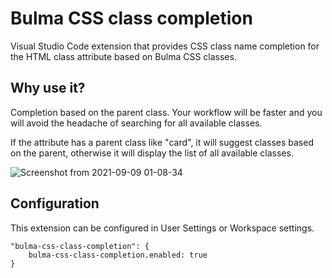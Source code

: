 # Bulma CSS class completion
Visual Studio Code extension that provides CSS class name completion for the HTML class attribute based on Bulma CSS classes.

## Why use it?
Completion based on the parent class. Your workflow will be faster and you will avoid the headache of searching for all available classes.

If the attribute has a parent class like "card", it will suggest classes based on the parent, otherwise it will display the list of all available classes.

![Screenshot from 2021-09-09 01-08-34](https://user-images.githubusercontent.com/63687573/132598216-e1a14965-1f5d-4e07-9ebc-b75bc076bfd5.png)


## Configuration
This extension can be configured in User Settings or Workspace settings.

```
"bulma-css-class-completion": {
	bulma-css-class-completion.enabled: true
}
```
